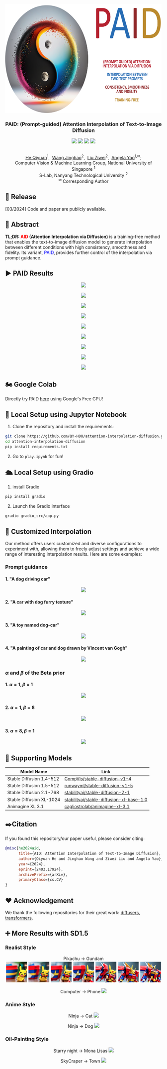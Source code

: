 <p align="center">
  <img src="asset/logo.png"  height=350>
</p>

### <div align="center">PAID: (Prompt-guided) Attention Interpolation of Text-to-Image Diffusion<div>

<div align="center">
<a href=https://arxiv.org/abs/2403.17924 target="_blank"><img src=https://img.shields.io/badge/arXiv-b5212f.svg?logo=arxiv height=25px></a>
<a href=https://huggingface.co/spaces/king159/PAID target="_blank"><img src=https://img.shields.io/badge/%F0%9F%A4%97%20Hugging%20Face%20Space-276cb4.svg height=25px></a>
<a href=https://colab.research.google.com/drive/1zC-iOVu_raiFdUAD-TQ76GPKAuIj4hIt?usp=sharing target="_blank"><img src= https://img.shields.io/badge/Google%20Colab-8f2628.svg?logo=googlecolab height=25px></a>
<a href=https://qy-h00.github.io/attention-interpolation-diffusion target="_blank"><img src= https://img.shields.io/badge/GitHub%20Project%20Page-bb8a2e.svg?logo=github height=25px></a>
</div>

<p align="center">
  <br>
  <a href="https://qy-h00.github.io" target="_blank">He Qiyuan</a><sup>1</sup>,&nbsp;
  <a href="https://king159.github.io/" target="_blank">Wang Jinghao</a><sup>2</sup>,&nbsp;
  <a href="https://liuziwei7.github.io/" target="_blank">Liu Ziwei</a><sup>2</sup>,&nbsp;
  <a href="https://www.comp.nus.edu.sg/~ayao//" target="_blank">Angela Yao</a><sup>1,&#x2709</sup>;
  </sup></a>
  <br>
  <a herf=https://cvml.comp.nus.edu.sg>Computer Vision & Machine Learning Group, National University of Singapore</a> <sup>1</sup>
  <br>
  S-Lab, Nanyang Technological University <sup>2</sup>
  <br>
  <sup>&#x2709;</sup> Corresponding Author
</p>

## 📌 Release

[03/2024] Code and paper are publicly available.

## 📑 Abstract

<b>TL;DR: <font color="red">AID</font> (Attention Interpolation via Diffusion)</b> is a training-free method that enables the text-to-image diffusion model to generate interpolation between different conditions with high consistency, smoothness and fidelity. Its variant, <font color="blue">PAID</font>, provides further control of the interpolation via prompt guidance.

## ▶️ PAID Results

<p align="center">
<img src="sdxl_example/1.png">
</p>

<p align="center">
<img src="sdxl_example/2.png">
</p>

<p align="center">
<img src="sdxl_example/3.png">
</p>

<p align="center">
<img src="sdxl_example/4.png">
</p>

<p align="center">
<img src="sdxl_example/5.png">
</p>

<p align="center">
<img src="sdxl_example/6.png">
</p>

<p align="center">
<img src="sdxl_example/7.png">
</p>

<p align="center">
<img src="sdxl_example/8.png">
</p>

<p align="center">
<img src="sdxl_example/9.png">
</p>

## 🏍️ Google Colab

Directly try PAID [here](https://colab.research.google.com/drive/1zC-iOVu_raiFdUAD-TQ76GPKAuIj4hIt?usp=sharing) using Google's Free GPU!

## 🚗 Local Setup using Jupyter Notebook

1. Clone the repository and install the requirements:

``` bash
git clone https://github.com/QY-H00/attention-interpolation-diffusion.git
cd attention-interpolation-diffusion
pip install requirements.txt
```

2. Go to `play.ipynb` for fun!

## 🛳️ Local Setup using Gradio

1. install Gradio

``` bash
pip install gradio
```

2. Launch the Gradio interface

``` bash
gradio gradio_src/app.py
```

## 🎲 Customized Interpolation

Our method offers users customized and diverse configurations to experiment with, allowing them to freely adjust settings and achieve a wide range of interesting interpolation results. Here are some examples:

### Prompt guidance

#### 1. "A dog driving car"

<p align="center">
<img src="example/dog_car_1.png">
</p>

#### 2. "A car with dog furry texture"

<p align="center">
<img src="example/dog_car_2.png">
</p>

#### 3. "A toy named dog-car"

<p align="center">
<img src="example/dog_car_3.png">
</p>

#### 4. "A painting of car and dog drawn by Vincent van Gogh"

<p align="center">
<img src="example/dog_car_4.png">
</p>

### $\alpha$ and $\beta$ of the Beta prior

#### 1. $\alpha=1, \beta=1$

<p align="center">
<img src="example/shark_fox_1.png">
</p>

#### 2. $\alpha=1, \beta=8$

<p align="center">
<img src="example/shark_fox_2.png">
</p>

#### 3. $\alpha=8, \beta=1$

<p align="center">
<img src="example/shark_fox_3.png">
</p>

## 📝 Supporting Models

| Model Name            |  Link                                             |
|-----------------------|-------------------------------------------------------------|
| Stable Diffusion 1.4-512  | [CompVis/stable-diffusion-v1-4](https://huggingface.co/CompVis/stable-diffusion-v1-4)   |
| Stable Diffusion 1.5-512  | [runwayml/stable-diffusion-v1-5](https://huggingface.co/runwayml/stable-diffusion-v1-5) |
| Stable Diffusion 2.1-768  | [stabilityai/stable-diffusion-2-1](https://huggingface.co/stabilityai/stable-diffusion-2-1) |
| Stable Diffusion XL-1024   | [stabilityai/stable-diffusion-xl-base-1.0](https://huggingface.co/stabilityai/stable-diffusion-xl-base-1.0) |
|Animagine XL 3.1 |   [cagliostrolab/animagine-xl-3.1](https://huggingface.co/cagliostrolab/animagine-xl-3.1)|

## ✒️Citation

If you found this repository/our paper useful, please consider citing:

``` bibtex
@misc{he2024aid,
      title={AID: Attention Interpolation of Text-to-Image Diffusion}, 
      author={Qiyuan He and Jinghao Wang and Ziwei Liu and Angela Yao},
      year={2024},
      eprint={2403.17924},
      archivePrefix={arXiv},
      primaryClass={cs.CV}
}
```

## ❤️ Acknowledgement

We thank the following repositories for their great work: [diffusers](https://github.com/huggingface/diffusers), [transformers](https://github.com/huggingface/transformers).

## ➕️ More Results with SD1.5

### Realist Style

<p align="center">
Pikachu -> Gundam
<img src="example/pikachu_gundam.png">
</p>

<p align="center">
Computer -> Phone
<img src="example/computer_phone.png">
</p>

### Anime Style

<p align="center">
Ninja -> Cat
<img src="example/ninja_cat.png">
</p>

<p align="center">
Ninja -> Dog
<img src="example/ninja_dog.png">
</p>

### Oil-Painting Style

<p align="center">
Starry night -> Mona Lisas
<img src="example/starry_mona.png">
</p>

<p align="center">
SkyCraper -> Town
<img src="example/skycraper_town.png">
</p>